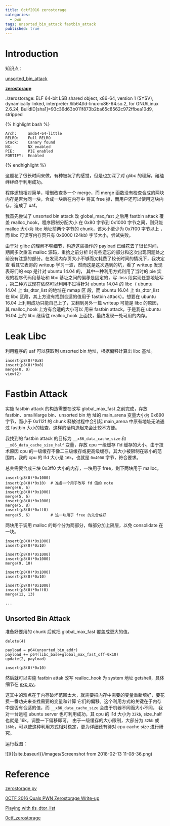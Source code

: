 ```yaml
---
title: 0ctf2016 zerostorage
categories:
  - pwn
tags: unsorted_bin_attack fastbin_attack
published: true
---
```


# Introduction

知识点：

[unsorted_bin_attack](https://github.com/shellphish/how2heap/blob/master/unsorted_bin_attack.c)


**[zerostorage](https://github.com/ctfs/write-ups-2016/tree/master/0ctf-2016/exploit/zerostorage-6)**

./zerostorage: ELF 64-bit LSB shared object, x86-64, version 1 (SYSV), dynamically linked, interpreter
/lib64/ld-linux-x86-64.so.2, for GNU/Linux 2.6.24, BuildID[sha1]=93c36d63b011f873b2ba65c8562c972ffbea10d9,
 stripped

{% highlight bash %}

    Arch:     amd64-64-little
    RELRO:    Full RELRO
    Stack:    Canary found
    NX:       NX enabled
    PIE:      PIE enabled
    FORTIFY:  Enabled

{% endhighlight %}

这题花了很长时间来做，有种被坑了的感觉，但是也加深了对 glibc 的理解，磕磕绊绊终于利用成功。

程序逻辑相对简单，增删改查多一个 merge，而 merge 函数没有检查合成的两块内存是否为同一块，合成一块后在内存中
将其 free 掉，而用户还可以使用这块内存，造成了 uaf。

我首先尝试了 unsorted bin attack 改 global_max_fast 之后用 fastbin attack 覆盖 realloc_hook，程序限制分配大小
在 0x80 字节到 0x1000 字节之间，则只能 malloc 大小为 libc 地址前两个字节的 chunk，该大小至少为 0x7f00 字节以上
，而 libc 可读写内存页只有 0x6000 (24kb) 字节大小，尝试失败。

由于对 glibc 的理解不够细节，构造这些操作的 payload 已经花去了很长时间，期间多次重温 malloc 源码，重拾之前分析
时有些遗忘的部分和这次出现问题处之前没有注意的部分。在发现内存页大小不够而又耗费了较长时间的情况下，我决定查
看其它表哥的 writeup 学习一波，然而这是这次遇到的坑，看了 writeup 发现表哥们的 exp 是针对 ubuntu 14.04 的，
其中一种利用方式利用了当时的 pie 实现的程序代码段基址和 libc 基址之间的偏移是固定的，写 .bss 段实现任意地址写
，第二种方式现在依然可以利用不过得针对 ubuntu 14.04 的 libc（ ubuntu 14.04 上 tls_dtor_list 的地址在 mmap 区
段，而 ubuntu 16.04 上 tls_dtor_list 在 libc 区段，其上方没有找到合适的值用于 fastbin attack）。想要在 ubuntu 
16.04 上利用成功只能自己上了，又翻到另外一篇 writeup 可能是 libc 的原因，其 realloc_hook 上方有合适的大小可以
用来 fastbin attack，于是我在 ubuntu 16.04 上的 libc 继续往 realloc_hook 上面找，最终发现一处可用的内存。

# Leak Libc

利用程序的 uaf 可以获取到 unsorted bin 地址，根据偏移计算出 libc 基址。

```
insert(p8(0)*0x8)
insert(p8(0)*0x8)
merge(0, 0)
view(2)
```

# Fastbin Attack

实施 fastbin attack 的构造需要在改写 global_max_fast 之前完成，存放 fastbin、small/large bin、unsorted bin 地
址的 main_arena 变量大小为 0x890 字节，而小于 0x112f 的 chunk 释放过程中会引起 main_arena 中原有地址无法通过
fastbin 大小的检查，这样的话构造起来会比较不方便。

我找到的 fastbin attack 的目标为 `__x86_data_cache_size` 和 `__x86_data_cache_size_half` 变量，存放 cpu 一级缓存
 l1d 缓存的大小，由于技术原因 cpu 的一级缓存不像二三级缓存或更高级缓存，其大小被限制在较小的范围内，我的 cpu
 的 l1d 大小是 `16k`，也就是 `0x4000` 字节，符合要求。

总共需要合成三块 0x3ff0 大小的内存，一块用于 free，剩下两块用于 malloc。
```
insert(p8(0)*0x1000)
insert(p8(0)*0x10)  # 准备一个用于改写 fd 值的 note
merge(6, 6)
insert(p8(0)*0x1000)
merge(5, 6)
insert(p8(0)*0x1000)
merge(5, 8)
insert(p8(0)*0xff0)
merge(5, 6)         # 这一块用于 free 的先合成好
```

两块用于调用 malloc 的每个分为两部分，每部分加上隔层，以免 consolidate 在一块。

```
insert(p8(0)*0x1000)
insert(p8(0)*0x10)

insert(p8(0)*0x1000)
insert(p8(0)*0x1000)
merge(9, 10)

insert(p8(0)*0x1000)
insert(p8(0)*0x10)

insert(p8(0)*0x1000)
insert(p8(0)*0xff0)
merge(12, 13)

...
```

## Unsorted Bin Attack

准备好要用的 chunk 后就把 global_max_fast 覆盖成更大的值。

```
delete(4)

payload = p64(unsorted_bin_addr)
payload += p64(libc_base+global_max_fast_off-0x10)
update(2, payload)

insert(p8(0)*0x10)
```

然后就可以实施 fastbin attak 改写 realloc_hook 为 system 地址 getshell，具体细节在
 [exp.py](https://github.com/0x3f97/pwn/blob/master/0ctf2016-zerostorage/exp12.py)。

这其中的难点在于内存破坏范围太大，就需要把内存中需要的变量重新填好，要花费一番功夫来查找需要的变量和计算
它们的偏移。这个利用方式的关键在于内存中是否有合适的值，而 `__x86_data_cache_size` 会由于机器不同而大小不同，
我对一台远程 ubuntu server 也可利用成功，其 cpu 的 l1d 大小为 `32kb`, size_half 也就是 16k，调整一下偏移即可。
由于一级缓存的大小限制，大部分为 `32kb` 或 `16kb`，可以使这种利用方式相对稳定，更为详细还有待对 cpu cache 
size 进行研究。

运行截图：

![]({{site.baseurl}}/images/Screenshot from 2018-02-13 11-08-36.png)

# Reference

[zerostorage.py](https://github.com/scwuaptx/CTF/blob/master/2016-writeup/0ctf/zerostorage.py)

[0CTF 2016 Quals PWN Zerostorage Write-up](https://dangokyo.me/2017/12/14/0ctf-2016-quals-pwn-zerostorage-write-up/)

[Playing with tls_dtor_list](http://www.w0lfzhang.com/2017/03/27/Playing-with-tls-dtor-list/)

[0ctf_zerostorage](http://0xshare.me/0ctf_zerostorage.html)
